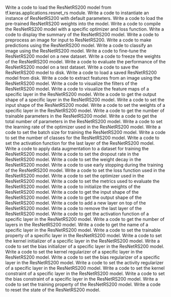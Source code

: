 Write a code to load the ResNetRS200 model from tf.keras.applications.resnet_rs module.
Write a code to instantiate an instance of ResNetRS200 with default parameters.
Write a code to load the pre-trained ResNetRS200 weights into the model.
Write a code to compile the ResNetRS200 model with a specific optimizer and loss function.
Write a code to display the summary of the ResNetRS200 model.
Write a code to preprocess an image for input to ResNetRS200.
Write a code to make predictions using the ResNetRS200 model.
Write a code to classify an image using the ResNetRS200 model.
Write a code to fine-tune the ResNetRS200 model on a new dataset.
Write a code to freeze the weights of the ResNetRS200 model.
Write a code to evaluate the performance of the ResNetRS200 model on a test dataset.
Write a code to save the ResNetRS200 model to disk.
Write a code to load a saved ResNetRS200 model from disk.
Write a code to extract features from an image using the ResNetRS200 model.
Write a code to visualize the filters of the ResNetRS200 model.
Write a code to visualize the feature maps of a specific layer in the ResNetRS200 model.
Write a code to get the output shape of a specific layer in the ResNetRS200 model.
Write a code to set the input shape of the ResNetRS200 model.
Write a code to set the weights of a specific layer in the ResNetRS200 model.
Write a code to get the number of trainable parameters in the ResNetRS200 model.
Write a code to get the total number of parameters in the ResNetRS200 model.
Write a code to set the learning rate of the optimizer used in the ResNetRS200 model.
Write a code to set the batch size for training the ResNetRS200 model.
Write a code to set the number of classes for the ResNetRS200 model.
Write a code to set the activation function for the last layer of the ResNetRS200 model.
Write a code to apply data augmentation to a dataset for training the ResNetRS200 model.
Write a code to set the dropout rate in the ResNetRS200 model.
Write a code to set the weight decay in the ResNetRS200 model.
Write a code to use early stopping during the training of the ResNetRS200 model.
Write a code to set the loss function used in the ResNetRS200 model.
Write a code to set the optimizer used in the ResNetRS200 model.
Write a code to set the metrics used to evaluate the ResNetRS200 model.
Write a code to initialize the weights of the ResNetRS200 model.
Write a code to get the input shape of the ResNetRS200 model.
Write a code to get the output shape of the ResNetRS200 model.
Write a code to add a new layer on top of the ResNetRS200 model.
Write a code to remove the last layer of the ResNetRS200 model.
Write a code to get the activation function of a specific layer in the ResNetRS200 model.
Write a code to get the number of layers in the ResNetRS200 model.
Write a code to get the name of a specific layer in the ResNetRS200 model.
Write a code to set the trainable property of a specific layer in the ResNetRS200 model.
Write a code to set the kernel initializer of a specific layer in the ResNetRS200 model.
Write a code to set the bias initializer of a specific layer in the ResNetRS200 model.
Write a code to set the kernel regularizer of a specific layer in the ResNetRS200 model.
Write a code to set the bias regularizer of a specific layer in the ResNetRS200 model.
Write a code to set the activity regularizer of a specific layer in the ResNetRS200 model.
Write a code to set the kernel constraint of a specific layer in the ResNetRS200 model.
Write a code to set the bias constraint of a specific layer in the ResNetRS200 model.
Write a code to set the training property of the ResNetRS200 model.
Write a code to reset the state of the ResNetRS200 model.